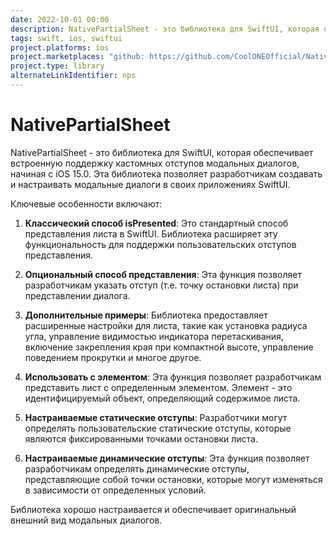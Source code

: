 ```yaml
---
date: 2022-10-01 00:00
description: NativePartialSheet - это библиотека для SwiftUI, которая обеспечивает встроенную поддержку кастомных отступов модальных диалогов, начиная с iOS 15.0. Эта библиотека позволяет разработчикам создавать и настраивать модальные диалоги в своих приложениях SwiftUI.
tags: swift, ios, swiftui
project.platforms: ios
project.marketplaces: "github: https://github.com/CoolONEOfficial/NativePartialSheet"
project.type: library
alternateLinkIdentifier: nps
---
```

# NativePartialSheet

NativePartialSheet - это библиотека для SwiftUI, которая обеспечивает встроенную поддержку кастомных отступов модальных диалогов, начиная с iOS 15.0. Эта библиотека позволяет разработчикам создавать и настраивать модальные диалоги в своих приложениях SwiftUI. 

Ключевые особенности включают:

1. **Классический способ isPresented**: Это стандартный способ представления листа в SwiftUI. Библиотека расширяет эту функциональность для поддержки пользовательских отступов представления.

2. **Опциональный способ представления**: Эта функция позволяет разработчикам указать отступ (т.е. точку остановки листа) при представлении диалога.

3. **Дополнительные примеры**: Библиотека предоставляет расширенные настройки для листа, такие как установка радиуса угла, управление видимостью индикатора перетаскивания, включение закрепления края при компактной высоте, управление поведением прокрутки и многое другое.

4. **Использовать с элементом**: Эта функция позволяет разработчикам представить лист с определенным элементом. Элемент - это идентифицируемый объект, определяющий содержимое листа.

5. **Настраиваемые статические отступы**: Разработчики могут определять пользовательские статические отступы, которые являются фиксированными точками остановки листа.

6. **Настраиваемые динамические отступы**: Эта функция позволяет разработчикам определять динамические отступы, представляющие собой точки остановки, которые могут изменяться в зависимости от определенных условий.

Библиотека хорошо настраивается и обеспечивает оригинальный внешний вид модальных диалогов.
